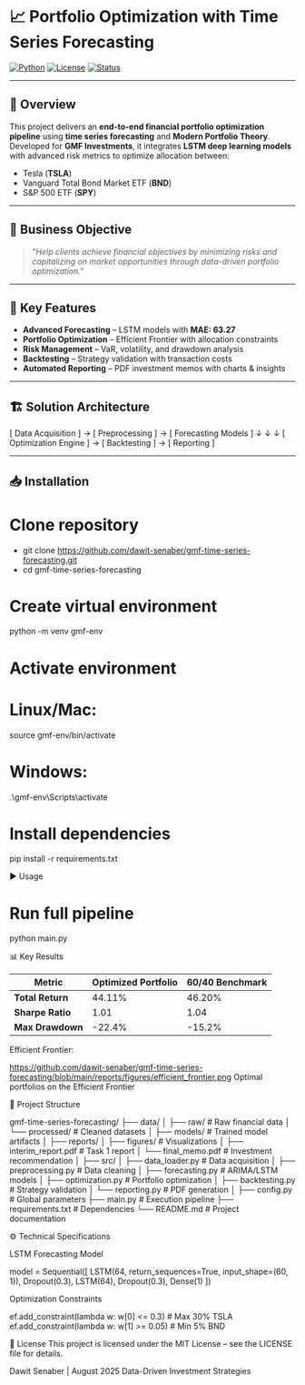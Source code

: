 # 📈 Portfolio Optimization with Time Series Forecasting

[![Python](https://img.shields.io/badge/python-3.11%2B-blue)](https://www.python.org/downloads/release/python-3110/)
[![License](https://img.shields.io/badge/license-MIT-green)](LICENSE)
[![Status](https://img.shields.io/badge/status-production%20ready-brightgreen)]()

---

## 📌 Overview
This project delivers an **end-to-end financial portfolio optimization pipeline** using **time series forecasting** and **Modern Portfolio Theory**.  
Developed for **GMF Investments**, it integrates **LSTM deep learning models** with advanced risk metrics to optimize allocation between:
- Tesla (**TSLA**)
- Vanguard Total Bond Market ETF (**BND**)
- S&P 500 ETF (**SPY**)

---

## 🎯 Business Objective
> *"Help clients achieve financial objectives by minimizing risks and capitalizing on market opportunities through data-driven portfolio optimization."*

---

## 🚀 Key Features
- **Advanced Forecasting** – LSTM models with **MAE: 63.27**
- **Portfolio Optimization** – Efficient Frontier with allocation constraints
- **Risk Management** – VaR, volatility, and drawdown analysis
- **Backtesting** – Strategy validation with transaction costs
- **Automated Reporting** – PDF investment memos with charts & insights

---

## 🏗 Solution Architecture

[ Data Acquisition ] → [ Preprocessing ] → [ Forecasting Models ]
↓ ↓ ↓
[ Optimization Engine ] → [ Backtesting ] → [ Reporting ]


---

## 📥 Installation

# Clone repository
- git clone https://github.com/dawit-senaber/gmf-time-series-forecasting.git
- cd gmf-time-series-forecasting

# Create virtual environment
python -m venv gmf-env

# Activate environment
# Linux/Mac:
source gmf-env/bin/activate
# Windows:
.\gmf-env\Scripts\activate

# Install dependencies
pip install -r requirements.txt

▶ Usage

# Run full pipeline
python main.py


📊 Key Results

| Metric           | Optimized Portfolio | 60/40 Benchmark |
| ---------------- | ------------------- | --------------- |
| **Total Return** | 44.11%              | 46.20%          |
| **Sharpe Ratio** | 1.01                | 1.04            |
| **Max Drawdown** | -22.4%              | -15.2%          |


Efficient Frontier:

https://github.com/dawit-senaber/gmf-time-series-forecasting/blob/main/reports/figures/efficient_frontier.png
Optimal portfolios on the Efficient Frontier

📂 Project Structure

gmf-time-series-forecasting/
├── data/
│ ├── raw/ # Raw financial data
│ └── processed/ # Cleaned datasets
│
├── models/ # Trained model artifacts
│
├── reports/
│ ├── figures/ # Visualizations
│ ├── interim_report.pdf # Task 1 report
│ └── final_memo.pdf # Investment recommendation
│
├── src/
│ ├── data_loader.py # Data acquisition
│ ├── preprocessing.py # Data cleaning
│ ├── forecasting.py # ARIMA/LSTM models
│ ├── optimization.py # Portfolio optimization
│ ├── backtesting.py # Strategy validation
│ └── reporting.py # PDF generation
│
├── config.py # Global parameters
├── main.py # Execution pipeline
├── requirements.txt # Dependencies
└── README.md # Project documentation


⚙ Technical Specifications

LSTM Forecasting Model

model = Sequential([
    LSTM(64, return_sequences=True, input_shape=(60, 1)),
    Dropout(0.3),
    LSTM(64),
    Dropout(0.3),
    Dense(1)
])

Optimization Constraints

ef.add_constraint(lambda w: w[0] <= 0.3)  # Max 30% TSLA
ef.add_constraint(lambda w: w[1] >= 0.05) # Min 5% BND


📜 License
This project is licensed under the MIT License – see the LICENSE file for details.

Dawit Senaber | August 2025
Data-Driven Investment Strategies